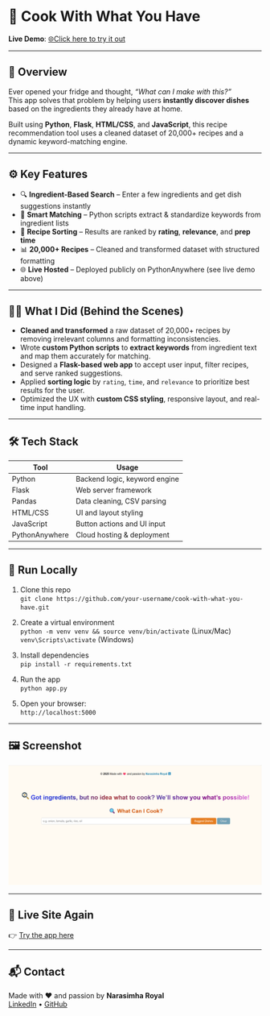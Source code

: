 # 🍳 Cook With What You Have

**Live Demo**: [🌐Click here to try it out](https://projectcook.pythonanywhere.com/)

---

## 📌 Overview

Ever opened your fridge and thought, *“What can I make with this?”*  
This app solves that problem by helping users **instantly discover dishes** based on the ingredients they already have at home.

Built using **Python**, **Flask**, **HTML/CSS**, and **JavaScript**, this recipe recommendation tool uses a cleaned dataset of 20,000+ recipes and a dynamic keyword-matching engine.

---

## ⚙️ Key Features

- 🔍 **Ingredient-Based Search** – Enter a few ingredients and get dish suggestions instantly
- 🧠 **Smart Matching** – Python scripts extract & standardize keywords from ingredient lists
- 🔢 **Recipe Sorting** – Results are ranked by **rating**, **relevance**, and **prep time**
- 📊 **20,000+ Recipes** – Cleaned and transformed dataset with structured formatting
- 🌐 **Live Hosted** – Deployed publicly on PythonAnywhere (see live demo above)

---

## 🧑‍💻 What I Did (Behind the Scenes)

- **Cleaned and transformed** a raw dataset of 20,000+ recipes by removing irrelevant columns and formatting inconsistencies.
- Wrote **custom Python scripts** to **extract keywords** from ingredient text and map them accurately for matching.
- Designed a **Flask-based web app** to accept user input, filter recipes, and serve ranked suggestions.
- Applied **sorting logic** by `rating`, `time`, and `relevance` to prioritize best results for the user.
- Optimized the UX with **custom CSS styling**, responsive layout, and real-time input handling.

---

## 🛠️ Tech Stack

| Tool         | Usage                         |
|--------------|-------------------------------|
| Python       | Backend logic, keyword engine |
| Flask        | Web server framework          |
| Pandas       | Data cleaning, CSV parsing    |
| HTML/CSS     | UI and layout styling         |
| JavaScript   | Button actions and UI input   |
| PythonAnywhere | Cloud hosting & deployment |

---

## 🚀 Run Locally

1. Clone this repo  
   `git clone https://github.com/your-username/cook-with-what-you-have.git`

2. Create a virtual environment  
   `python -m venv venv && source venv/bin/activate` (Linux/Mac)  
   `venv\Scripts\activate` (Windows)

3. Install dependencies  
   `pip install -r requirements.txt`

4. Run the app  
   `python app.py`

5. Open your browser:  
   `http://localhost:5000`

---

## 🖼️ Screenshot

![Project UI](static/images/Screenshot%202025-06-01%20135820.png)

---

## 🔗 Live Site Again

👉 [Try the app here](https://projectcook.pythonanywhere.com/)

---

## 📬 Contact

Made with ❤️ and passion by **Narasimha Royal**  
[LinkedIn](https://www.linkedin.com/in/narasimha-royal/) • [GitHub](https://github.com/narasimha-31)
